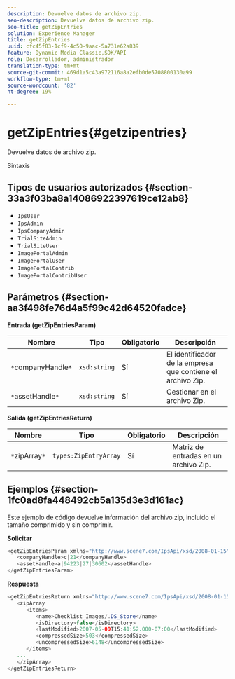 ```yaml
---
description: Devuelve datos de archivo zip.
seo-description: Devuelve datos de archivo zip.
seo-title: getZipEntries
solution: Experience Manager
title: getZipEntries
uuid: cfc45f83-1cf9-4c50-9aac-5a731e62a839
feature: Dynamic Media Classic,SDK/API
role: Desarrollador, administrador
translation-type: tm+mt
source-git-commit: 469d1a5c43a972116a8a2efb0de5708800130a99
workflow-type: tm+mt
source-wordcount: '82'
ht-degree: 19%

---
```



# getZipEntries{#getzipentries}

Devuelve datos de archivo zip.

Sintaxis

## Tipos de usuarios autorizados {#section-33a3f03ba8a14086922397619ce12ab8}

* `IpsUser`
* `IpsAdmin`
* `IpsCompanyAdmin`
* `TrialSiteAdmin`
* `TrialSiteUser`
* `ImagePortalAdmin`
* `ImagePortalUser`
* `ImagePortalContrib`
* `ImagePortalContribUser`

## Parámetros {#section-aa3f498fe76d4a5f99c42d64520fadce}

**Entrada (getZipEntriesParam)**

| Nombre | Tipo | Obligatorio | Descripción |
|---|---|---|---|
| `*`companyHandle`*` | `xsd:string` | Sí | El identificador de la empresa que contiene el archivo Zip. |
| `*`assetHandle`*` | `xsd:string` | Sí | Gestionar en el archivo Zip. |

**Salida (getZipEntriesReturn)**

| Nombre | Tipo | Obligatorio | Descripción |
|---|---|---|---|
| `*`zipArray`*` | `types:ZipEntryArray` | Sí | Matriz de entradas en un archivo Zip. |

## Ejemplos {#section-1fc0ad8fa448492cb5a135d3e3d161ac}

Este ejemplo de código devuelve información del archivo zip, incluido el tamaño comprimido y sin comprimir.

**Solicitar**

```java
<getZipEntriesParam xmlns="http://www.scene7.com/IpsApi/xsd/2008-01-15">
   <companyHandle>c|21</companyHandle>
   <assetHandle>a|94223|27|30602</assetHandle>
</getZipEntriesParam>
```

**Respuesta**

```java
<getZipEntriesReturn xmlns="http://www.scene7.com/IpsApi/xsd/2008-01-15">
   <zipArray
      <items>
         <name>Checklist_Images/.DS_Store</name>
         <isDirectory>false</isDirectory>
         <lastModified>2007-05-09T15:41:52.000-07:00</lastModified>
         <compressedSize>503</compressedSize>
         <uncompressedSize>6148</uncompressedSize>
      </items>
   ...
   </zipArray>
</getZipEntriesReturn>
```

